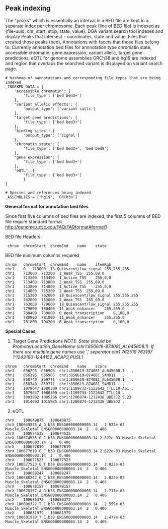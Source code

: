 
## Peak indexing

The "peaks" which is essentially an interval in a BED file are kept in a separate index per chromosome. Each peak (line of BED file) is indexed as {file-uuid, chr, start, stop, state, value}. DGA variant search tool indexes and display Peaks that intersect - coordinates, state and value, Files that created those peaks (bed), Annotations with facets that those files belong to. Currently annotation bed files for annnotation type chromatin state, accessible chromatin, gene expression,  variant allelic,  target gene predictions, eQTL for genome assemblies GRCh38 and hg19 are indexed and region that overlaps the searched variant is displayed on variant search page.

```
# hashmap of aannotations and corresponding file types that are being indexed                                                                                
_INDEXED_DATA = {
    'accessible chromatin': {
        'file_type': ['bed bed3+']
    },
    'variant allelic effects': {
        'output_type': ['variant calls']
    },
    'target gene predictions': {
        'file_type': ['bed bed3+']
    },
    'binding sites': {
        'output_type': ['signal']
    },
    'chromatin state': {
        'file_type': ['bed bed3+', 'bed bed9']
    },
    'gene expression': {
        'file_type': ['bed bed3+']
    },
    'eQTL': {
        'file_type': ['bed bed3+']
        }
}

# Species and references being indexed                                                                                                                       
_ASSEMBLIES = ['hg19', 'GRCh38']
```


**General format for annotation bed files** 

Since first five columns of bed files are indexed, the first 5 columns of BED file require standard format http://genome.ucsc.edu/FAQ/FAQformat#format1 

BED file Headers:
```
 chrom	chromStart	chromEnd	name	state
```

BED file minimum columns required
```
chrom	chromStart	chromEnd	name	itemRgb
chr1	0	713000	18_Quiescent/low_signal	255,255,255
chr1	713000	713200	2_Weak_TSS	255,69,0
chr1	713200	713400	1_Active_TSS	255,0,0
chr1	713400	713800	2_Weak_TSS	255,69,0
chr1	713800	714800	1_Active_TSS	255,0,0
chr1	714800	715200	2_Weak_TSS	255,69,0
chr1	715200	762000	18_Quiescent/low_signal	255,255,255
chr1	762000	763000	2_Weak_TSS	255,69,0
chr1	763000	779600	18_Quiescent/low_signal	255,255,255
chr1	779600	780400	11_Weak_enhancer	255,255,0
chr1	780400	780800	6_Weak_transcription	0,100,0
chr1	780800	781800	11_Weak_enhancer	255,255,0
chr1	781800	794200	6_Weak_transcription	0,100,0
```

**Special Cases**
1) Target Gene Predictions
*NOTE: State should be PromoterLocation_GeneName (chr1:850619-874081_AL645608.1). If there are multiple gene names use ',' seperator chr1	762519	763197	1:1243160-1244152_ACAP3,PUSL1*
```
chrom	chromStart	chromEnd	name	score
chr1	856295	856903	chr1:850619-874081_AL645608.1	.
chr1	856295	856903	chr1:850619-874081_SAMD11	.
chr1	858740	859771	chr1:850619-874081_AL645608.1	.
chr1	858740	859771	chr1:850619-874081_SAMD11	.
chr1	1079647	1080309	chr1:1109733-1122642_TTLL10-AS1	.
chr1	1079647	1080309	chr1:1109733-1122642_TTLL10	.
chr1	1003902	1005296	chr1:1206874-1212438_UBE2J2	5.23
chr1	1014693	1015985	chr1:1206874-1212438_UBE2J2	.
```

2) eQTL
```
chrX	100649875	100649875	chrX_100649875_A_G_b38_ENSG00000000003.14	2.822e-03	Muscle_Skeletal	ENSG00000000003.14	2	0.406
chrX	100674535	100674535	chrX_100674535_G_C_b38_ENSG00000000003.14 2.822e-03	Muscle_Skeletal	ENSG00000000003.14	2	0.406
chrX	100677819	100677819	chrX_100677819_G_C_b38_ENSG00000000003.14 2.822e-03	Muscle_Skeletal	ENSG00000000003.14	2	0.406
chrX	100677523	100677523	chrX_100677523_G_T_b38_ENSG00000000003.14	2.822e-03	Muscle_Skeletal	ENSG00000000003.14	2	0.406
chrX	100688247	100688247	chrX_100688247_G_C_b38_ENSG00000000003.14	2.822e-03	Muscle_Skeletal	ENSG00000000003.14	2	0.406
chrX	100678157	100678157	chrX_100678157_A_G_b38_ENSG00000000003.14	2.711e-03	Muscle_Skeletal	ENSG00000000003.14	2	0.406
chrX	100686372	100686372	chrX_100686372_T_C_b38_ENSG00000000003.14	2.559e-03	Muscle_Skeletal	ENSG00000000003.14	2	0.406
chrX	100681979	100681979	chrX_100681979_T_C_b38_ENSG00000000003.14	2.477e-03	Muscle_Skeletal	ENSG00000000003.14	2	0.406
```
